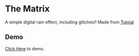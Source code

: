 # The Matrix

A simple digital rain effect, including glitches!!
Made from [Tutoial](https://youtu.be/KKRlhyasaTA?si=IHIrcKPIXHO-3oZn)

## Demo
[Click Here](https://the-matrix-eight.vercel.app/) to demo.